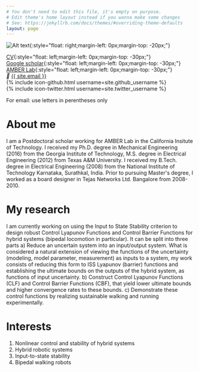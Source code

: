 ```yaml
---
# You don't need to edit this file, it's empty on purpose.
# Edit theme's home layout instead if you wanna make some changes
# See: https://jekyllrb.com/docs/themes/#overriding-theme-defaults
layout: page
---
```


![Alt text]({{site.baseurl}}/images/profile.jpg){:style="float: right;margin-left: 0px;margin-top: -20px;"}

[CV]({{site.baseurl}}/shishir_CV.pdf){:style="float: left;margin-left: 0px;margin-top: -30px;"} <br>
[Google scholar](https://scholar.google.com/citations?user=is0x16gAAAAJ&hl=en){:style="float: left;margin-left: 0px;margin-top: -30px;"} <br>
[AMBER Lab](http://www.bipedalrobotics.com){:style="float: left;margin-left: 0px;margin-top: -30px;"} <br>
<i style="font-size:14px" class="fa">&#xf0e0;</i> <a href="mailto:{{ site.email }}">{{ site.email }} </a> <br>
{% include icon-github.html username=site.github_username %} <br>
{% include icon-twitter.html username=site.twitter_username %}

For email: use letters in perentheses only


# About me

  I am a Postdoctoral scholar working for AMBER Lab in the California Insitute of Technology. I received my Ph.D. degree in Mechanical Engineering (2016) from the Georgia Institute of Technology, M.S. degree in Electrical Engineering (2012) from Texas A&M University. I received my B.Tech. degree in Electrical Engineering (2008) from the National Institute of Technology Karnataka, Surathkal, India. Prior to pursuing Master's degree, I worked as a board designer in Tejas Networks Ltd. Bangalore from 2008-2010. 

# My research

 I am currently working on using the Input to State Stability criterion to design robust Control Lyapunov Functions and Control Barrier Functions for hybrid systems (bipedal locomotion in particular). It can be split into three parts a) Reduce an uncertain system into an input/output system. What is considered a natural extension of viewing the functions of the uncertainty (modeling, model parameter, measurement) as inputs to a system, my work consists of reducing this form to ISS Lyapunov (barrier) functions and establishing the ultimate bounds on the outputs of the hybrid system, as functions of input uncertainty. b) Construct Control Lyapunov Functions (CLF) and Control Barrier Functions (CBF), that yield lower ultimate bounds and higher convergence rates to these bounds. c) Demonstrate these control functions by realizing sustainable walking and running experimentally.

# Interests

1. Nonlinear control and stability of hybrid systems
2. Hybrid robotic systems
3. Input-to-state stability
4. Bipedal walking robots


